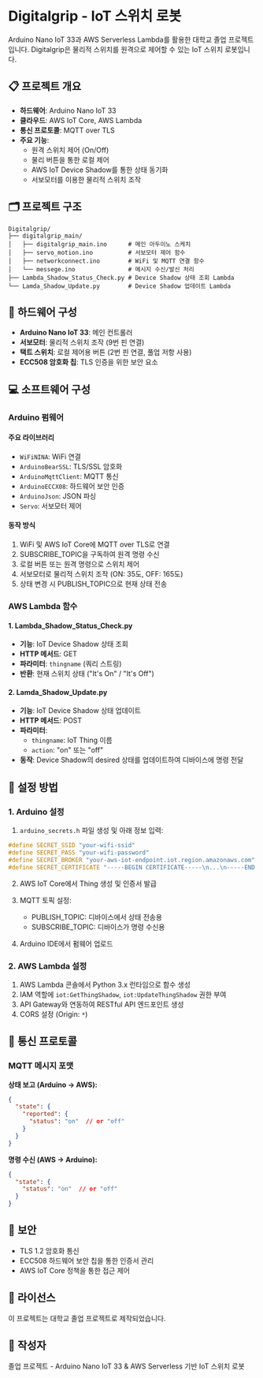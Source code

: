 # Digitalgrip - IoT 스위치 로봇

Arduino Nano IoT 33과 AWS Serverless Lambda를 활용한 대학교 졸업 프로젝트입니다.
Digitalgrip은 물리적 스위치를 원격으로 제어할 수 있는 IoT 스위치 로봇입니다.

## 📋 프로젝트 개요

- **하드웨어**: Arduino Nano IoT 33
- **클라우드**: AWS IoT Core, AWS Lambda
- **통신 프로토콜**: MQTT over TLS
- **주요 기능**:
  - 원격 스위치 제어 (On/Off)
  - 물리 버튼을 통한 로컬 제어
  - AWS IoT Device Shadow를 통한 상태 동기화
  - 서보모터를 이용한 물리적 스위치 조작

## 🗂️ 프로젝트 구조

```
Digitalgrip/
├── digitalgrip_main/
│   ├── digitalgrip_main.ino      # 메인 아두이노 스케치
│   ├── servo_motion.ino          # 서보모터 제어 함수
│   ├── networkconnect.ino        # WiFi 및 MQTT 연결 함수
│   └── messege.ino               # 메시지 수신/발신 처리
├── Lambda_Shadow_Status_Check.py # Device Shadow 상태 조회 Lambda
└── Lamda_Shadow_Update.py        # Device Shadow 업데이트 Lambda
```

## 🔧 하드웨어 구성

- **Arduino Nano IoT 33**: 메인 컨트롤러
- **서보모터**: 물리적 스위치 조작 (9번 핀 연결)
- **택트 스위치**: 로컬 제어용 버튼 (2번 핀 연결, 풀업 저항 사용)
- **ECC508 암호화 칩**: TLS 인증을 위한 보안 요소

## 💻 소프트웨어 구성

### Arduino 펌웨어

#### 주요 라이브러리
- `WiFiNINA`: WiFi 연결
- `ArduinoBearSSL`: TLS/SSL 암호화
- `ArduinoMqttClient`: MQTT 통신
- `ArduinoECCX08`: 하드웨어 보안 인증
- `ArduinoJson`: JSON 파싱
- `Servo`: 서보모터 제어

#### 동작 방식
1. WiFi 및 AWS IoT Core에 MQTT over TLS로 연결
2. SUBSCRIBE_TOPIC을 구독하여 원격 명령 수신
3. 로컬 버튼 또는 원격 명령으로 스위치 제어
4. 서보모터로 물리적 스위치 조작 (ON: 35도, OFF: 165도)
5. 상태 변경 시 PUBLISH_TOPIC으로 현재 상태 전송

### AWS Lambda 함수

#### 1. Lambda_Shadow_Status_Check.py
- **기능**: IoT Device Shadow 상태 조회
- **HTTP 메서드**: GET
- **파라미터**: `thingname` (쿼리 스트링)
- **반환**: 현재 스위치 상태 ("It's On" / "It's Off")

#### 2. Lamda_Shadow_Update.py
- **기능**: IoT Device Shadow 상태 업데이트
- **HTTP 메서드**: POST
- **파라미터**:
  - `thingname`: IoT Thing 이름
  - `action`: "on" 또는 "off"
- **동작**: Device Shadow의 desired 상태를 업데이트하여 디바이스에 명령 전달

## 🚀 설정 방법

### 1. Arduino 설정

1. `arduino_secrets.h` 파일 생성 및 아래 정보 입력:
```cpp
#define SECRET_SSID "your-wifi-ssid"
#define SECRET_PASS "your-wifi-password"
#define SECRET_BROKER "your-aws-iot-endpoint.iot.region.amazonaws.com"
#define SECRET_CERTIFICATE "-----BEGIN CERTIFICATE-----\n...\n-----END CERTIFICATE-----\n"
```

2. AWS IoT Core에서 Thing 생성 및 인증서 발급
3. MQTT 토픽 설정:
   - PUBLISH_TOPIC: 디바이스에서 상태 전송용
   - SUBSCRIBE_TOPIC: 디바이스가 명령 수신용

4. Arduino IDE에서 펌웨어 업로드

### 2. AWS Lambda 설정

1. AWS Lambda 콘솔에서 Python 3.x 런타임으로 함수 생성
2. IAM 역할에 `iot:GetThingShadow`, `iot:UpdateThingShadow` 권한 부여
3. API Gateway와 연동하여 RESTful API 엔드포인트 생성
4. CORS 설정 (Origin: `*`)

## 📡 통신 프로토콜

### MQTT 메시지 포맷

**상태 보고 (Arduino → AWS):**
```json
{
  "state": {
    "reported": {
      "status": "on"  // or "off"
    }
  }
}
```

**명령 수신 (AWS → Arduino):**
```json
{
  "state": {
    "status": "on"  // or "off"
  }
}
```

## 🔐 보안

- TLS 1.2 암호화 통신
- ECC508 하드웨어 보안 칩을 통한 인증서 관리
- AWS IoT Core 정책을 통한 접근 제어

## 📝 라이선스

이 프로젝트는 대학교 졸업 프로젝트로 제작되었습니다.

## 👤 작성자

졸업 프로젝트 - Arduino Nano IoT 33 & AWS Serverless 기반 IoT 스위치 로봇
